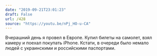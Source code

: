 ```yaml
---
date: "2019-09-21T23:01:23"
draft: False
url: /428
source: "https://youtu.be/nPj_HO-u-CA"
---
```


Вчерашний день я провел в Европе. Купил билеты на самолет, взял камеру и поехал покупать iPhone.
Кстати, в очереди было немало людей с украинскими и российскими паспортами.
